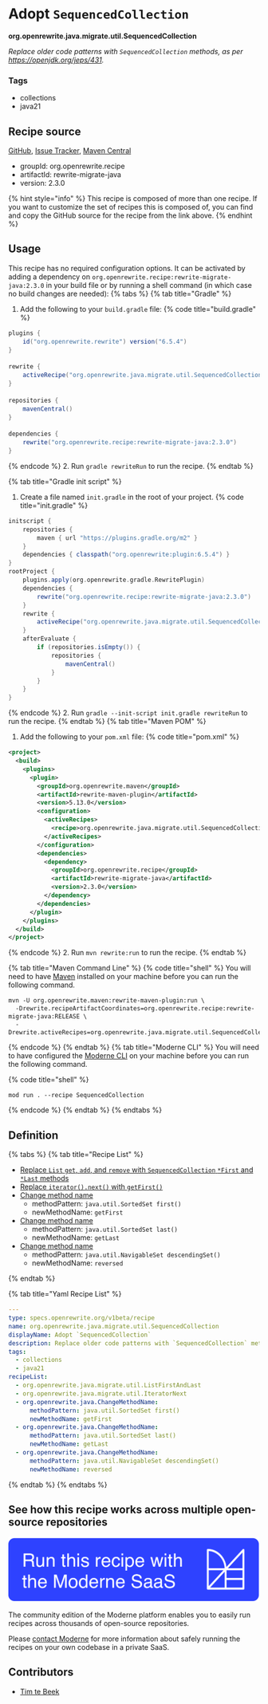 # Adopt `SequencedCollection`

**org.openrewrite.java.migrate.util.SequencedCollection**

_Replace older code patterns with `SequencedCollection` methods, as per https://openjdk.org/jeps/431._

### Tags

* collections
* java21

## Recipe source

[GitHub](https://github.com/openrewrite/rewrite-migrate-java/blob/main/src/main/resources/META-INF/rewrite/java-version-21.yml), [Issue Tracker](https://github.com/openrewrite/rewrite-migrate-java/issues), [Maven Central](https://central.sonatype.com/artifact/org.openrewrite.recipe/rewrite-migrate-java/2.3.0/jar)

* groupId: org.openrewrite.recipe
* artifactId: rewrite-migrate-java
* version: 2.3.0

{% hint style="info" %}
This recipe is composed of more than one recipe. If you want to customize the set of recipes this is composed of, you can find and copy the GitHub source for the recipe from the link above.
{% endhint %}

## Usage

This recipe has no required configuration options. It can be activated by adding a dependency on `org.openrewrite.recipe:rewrite-migrate-java:2.3.0` in your build file or by running a shell command (in which case no build changes are needed): 
{% tabs %}
{% tab title="Gradle" %}
1. Add the following to your `build.gradle` file:
{% code title="build.gradle" %}
```groovy
plugins {
    id("org.openrewrite.rewrite") version("6.5.4")
}

rewrite {
    activeRecipe("org.openrewrite.java.migrate.util.SequencedCollection")
}

repositories {
    mavenCentral()
}

dependencies {
    rewrite("org.openrewrite.recipe:rewrite-migrate-java:2.3.0")
}
```
{% endcode %}
2. Run `gradle rewriteRun` to run the recipe.
{% endtab %}

{% tab title="Gradle init script" %}
1. Create a file named `init.gradle` in the root of your project.
{% code title="init.gradle" %}
```groovy
initscript {
    repositories {
        maven { url "https://plugins.gradle.org/m2" }
    }
    dependencies { classpath("org.openrewrite:plugin:6.5.4") }
}
rootProject {
    plugins.apply(org.openrewrite.gradle.RewritePlugin)
    dependencies {
        rewrite("org.openrewrite.recipe:rewrite-migrate-java:2.3.0")
    }
    rewrite {
        activeRecipe("org.openrewrite.java.migrate.util.SequencedCollection")
    }
    afterEvaluate {
        if (repositories.isEmpty()) {
            repositories {
                mavenCentral()
            }
        }
    }
}
```
{% endcode %}
2. Run `gradle --init-script init.gradle rewriteRun` to run the recipe.
{% endtab %}
{% tab title="Maven POM" %}
1. Add the following to your `pom.xml` file:
{% code title="pom.xml" %}
```xml
<project>
  <build>
    <plugins>
      <plugin>
        <groupId>org.openrewrite.maven</groupId>
        <artifactId>rewrite-maven-plugin</artifactId>
        <version>5.13.0</version>
        <configuration>
          <activeRecipes>
            <recipe>org.openrewrite.java.migrate.util.SequencedCollection</recipe>
          </activeRecipes>
        </configuration>
        <dependencies>
          <dependency>
            <groupId>org.openrewrite.recipe</groupId>
            <artifactId>rewrite-migrate-java</artifactId>
            <version>2.3.0</version>
          </dependency>
        </dependencies>
      </plugin>
    </plugins>
  </build>
</project>
```
{% endcode %}
2. Run `mvn rewrite:run` to run the recipe.
{% endtab %}

{% tab title="Maven Command Line" %}
{% code title="shell" %}
You will need to have [Maven](https://maven.apache.org/download.cgi) installed on your machine before you can run the following command.

```shell
mvn -U org.openrewrite.maven:rewrite-maven-plugin:run \
  -Drewrite.recipeArtifactCoordinates=org.openrewrite.recipe:rewrite-migrate-java:RELEASE \
  -Drewrite.activeRecipes=org.openrewrite.java.migrate.util.SequencedCollection
```
{% endcode %}
{% endtab %}
{% tab title="Moderne CLI" %}
You will need to have configured the [Moderne CLI](https://docs.moderne.io/moderne-cli/cli-intro) on your machine before you can run the following command.

{% code title="shell" %}
```shell
mod run . --recipe SequencedCollection
```
{% endcode %}
{% endtab %}
{% endtabs %}

## Definition

{% tabs %}
{% tab title="Recipe List" %}
* [Replace `List` `get`, `add`, and `remove` with `SequencedCollection` `*First` and `*Last` methods](../../../java/migrate/util/listfirstandlast.md)
* [Replace `iterator().next()` with `getFirst()`](../../../java/migrate/util/iteratornext.md)
* [Change method name](../../../java/changemethodname.md)
  * methodPattern: `java.util.SortedSet first()`
  * newMethodName: `getFirst`
* [Change method name](../../../java/changemethodname.md)
  * methodPattern: `java.util.SortedSet last()`
  * newMethodName: `getLast`
* [Change method name](../../../java/changemethodname.md)
  * methodPattern: `java.util.NavigableSet descendingSet()`
  * newMethodName: `reversed`

{% endtab %}

{% tab title="Yaml Recipe List" %}
```yaml
---
type: specs.openrewrite.org/v1beta/recipe
name: org.openrewrite.java.migrate.util.SequencedCollection
displayName: Adopt `SequencedCollection`
description: Replace older code patterns with `SequencedCollection` methods, as per https://openjdk.org/jeps/431.
tags:
  - collections
  - java21
recipeList:
  - org.openrewrite.java.migrate.util.ListFirstAndLast
  - org.openrewrite.java.migrate.util.IteratorNext
  - org.openrewrite.java.ChangeMethodName:
      methodPattern: java.util.SortedSet first()
      newMethodName: getFirst
  - org.openrewrite.java.ChangeMethodName:
      methodPattern: java.util.SortedSet last()
      newMethodName: getLast
  - org.openrewrite.java.ChangeMethodName:
      methodPattern: java.util.NavigableSet descendingSet()
      newMethodName: reversed

```
{% endtab %}
{% endtabs %}

## See how this recipe works across multiple open-source repositories

[![Moderne Link Image](/.gitbook/assets/ModerneRecipeButton.png)](https://app.moderne.io/recipes/org.openrewrite.java.migrate.util.SequencedCollection)

The community edition of the Moderne platform enables you to easily run recipes across thousands of open-source repositories.

Please [contact Moderne](https://moderne.io/product) for more information about safely running the recipes on your own codebase in a private SaaS.

## Contributors
* [Tim te Beek](mailto:tim@moderne.io)
